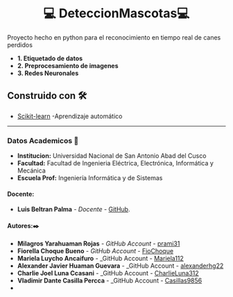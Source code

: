 
# **<center> 💻  DeteccionMascotas💻 </center>**
Proyecto hecho en python para el reconocimiento en tiempo real de canes perdidos
* **1. Etiquetado de datos** 
* **2. Preprocesamiento de imagenes**
* **3. Redes Neuronales** 


## Construido con 🛠️


* [Scikit-learn](https://scikit-learn.org/stable/) -Aprendizaje automático


---

### Datos Academicos 📖

- **Institucion:** Universidad Nacional de San Antonio Abad del Cusco
- **Facultad:** Facultad de Ingenieria Eléctrica, Electrónica, Informática y Mecánica
- **Escuela Prof:** Ingeniería Informática y de Sistemas

#### Docente:

- **Luis Beltran Palma** - _Docente_ - [GitHub](https://github.com/nitanilla).

#### Autores:✒️
- **Milagros Yarahuaman Rojas** - _GitHub Account_ - [prami31](https://github.com/prami31)
- **Fiorella Choque Bueno** - _GitHub Account_ - [FioChoque](https://github.com/FioChoque)
- **Mariela Luycho Ancaifuro** - _GitHub Account - [Mariela112](https://github.com/MLuAnc)
- **Alexander Javier Huaman Guevara** - _GitHub Account - [alexanderhg22](https://github.com/alexanderhg22)
- **Charlie Joel Luna Ccasani** - _GitHub Account - [CharlieLuna312](https://github.com/CharlieLuna312)
- **Vladimir Dante Casilla Percca** - _GitHub Account - [Casillas9856](https://github.com/Casillas9856)
- 
